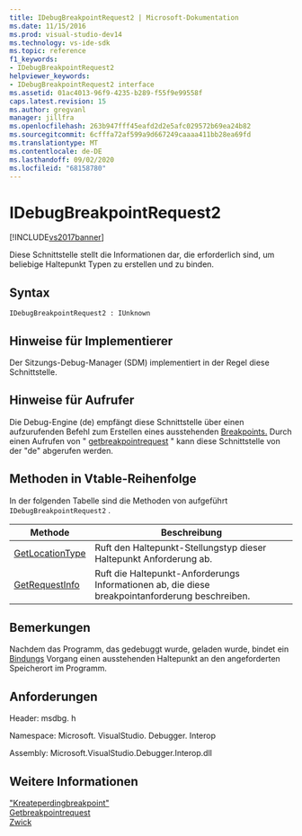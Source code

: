 ```yaml
---
title: IDebugBreakpointRequest2 | Microsoft-Dokumentation
ms.date: 11/15/2016
ms.prod: visual-studio-dev14
ms.technology: vs-ide-sdk
ms.topic: reference
f1_keywords:
- IDebugBreakpointRequest2
helpviewer_keywords:
- IDebugBreakpointRequest2 interface
ms.assetid: 01ac4013-96f9-4235-b289-f55f9e99558f
caps.latest.revision: 15
ms.author: gregvanl
manager: jillfra
ms.openlocfilehash: 263b947fff45eafd2d2e5afc029572b69ea24b82
ms.sourcegitcommit: 6cfffa72af599a9d667249caaaa411bb28ea69fd
ms.translationtype: MT
ms.contentlocale: de-DE
ms.lasthandoff: 09/02/2020
ms.locfileid: "68158780"
---
```

# <a name="idebugbreakpointrequest2"></a>IDebugBreakpointRequest2
[!INCLUDE[vs2017banner](../../../includes/vs2017banner.md)]

Diese Schnittstelle stellt die Informationen dar, die erforderlich sind, um beliebige Haltepunkt Typen zu erstellen und zu binden.  
  
## <a name="syntax"></a>Syntax  
  
```  
IDebugBreakpointRequest2 : IUnknown  
```  
  
## <a name="notes-for-implementers"></a>Hinweise für Implementierer  
 Der Sitzungs-Debug-Manager (SDM) implementiert in der Regel diese Schnittstelle.  
  
## <a name="notes-for-callers"></a>Hinweise für Aufrufer  
 Die Debug-Engine (de) empfängt diese Schnittstelle über einen aufzurufenden Befehl zum Erstellen eines ausstehenden [Breakpoints.](../../../extensibility/debugger/reference/idebugengine2-creatependingbreakpoint.md) Durch einen Aufrufen von " [getbreakpointrequest](../../../extensibility/debugger/reference/idebugpendingbreakpoint2-getbreakpointrequest.md) " kann diese Schnittstelle von der "de" abgerufen werden.  
  
## <a name="methods-in-vtable-order"></a>Methoden in Vtable-Reihenfolge  
 In der folgenden Tabelle sind die Methoden von aufgeführt `IDebugBreakpointRequest2` .  
  
|Methode|Beschreibung|  
|------------|-----------------|  
|[GetLocationType](../../../extensibility/debugger/reference/idebugbreakpointrequest2-getlocationtype.md)|Ruft den Haltepunkt-Stellungstyp dieser Haltepunkt Anforderung ab.|  
|[GetRequestInfo](../../../extensibility/debugger/reference/idebugbreakpointrequest2-getrequestinfo.md)|Ruft die Haltepunkt-Anforderungs Informationen ab, die diese breakpointanforderung beschreiben.|  
  
## <a name="remarks"></a>Bemerkungen  
 Nachdem das Programm, das gedebuggt wurde, geladen wurde, bindet ein [Bindungs](../../../extensibility/debugger/reference/idebugpendingbreakpoint2-bind.md) Vorgang einen ausstehenden Haltepunkt an den angeforderten Speicherort im Programm.  
  
## <a name="requirements"></a>Anforderungen  
 Header: msdbg. h  
  
 Namespace: Microsoft. VisualStudio. Debugger. Interop  
  
 Assembly: Microsoft.VisualStudio.Debugger.Interop.dll  
  
## <a name="see-also"></a>Weitere Informationen  
 ["Kreateperdingbreakpoint"](../../../extensibility/debugger/reference/idebugengine2-creatependingbreakpoint.md)   
 [Getbreakpointrequest](../../../extensibility/debugger/reference/idebugpendingbreakpoint2-getbreakpointrequest.md)   
 [Zwick](../../../extensibility/debugger/reference/idebugpendingbreakpoint2-bind.md)
